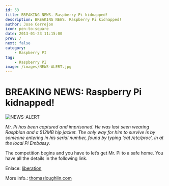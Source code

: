 ```yaml
---
id: 53
title: BREAKING NEWS. Raspberry Pi kidnapped!
description: BREAKING NEWS. Raspberry Pi kidnapped!
author: Jose Cerrejon
icon: pen-to-square
date: 2013-01-23 11:15:00
prev: /
next: false
category:
    - Raspberry PI
tag:
    - Raspberry PI
image: /images/NEWS-ALERT.jpg
---
```


# BREAKING NEWS: Raspberry Pi kidnapped!

![NEWS-ALERT](/images/NEWS-ALERT.jpg)

_Mr. Pi has been captured and imprisoned. He was last seen wearing Raspbian and a 512MB hip jacket. The only way for him to survive is by someone entering in his serial number, found by typing ‘cat /etc/proc', in at the local Pi Embassy._

The competition begins and you have to let’s get Mr. Pi to a safe home. You have all the details in the following link.

Enlace: [liberation](https://thomasloughlin.com/liberation/)

More info.: [thomasloughlin.com](https://thomasloughlin.com/liberate-mr-pi-contest-day-1-update/)
